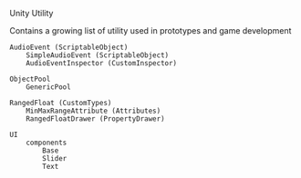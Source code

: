 Unity Utility

Contains a growing list of utility used in prototypes and game development

	AudioEvent (ScriptableObject)
		SimpleAudioEvent (ScriptableObject)
		AudioEventInspector (CustomInspector)
		
	ObjectPool
		GenericPool
		
	RangedFloat (CustomTypes)
		MinMaxRangeAttribute (Attributes)
		RangedFloatDrawer (PropertyDrawer)
		
	UI
		components
			Base
			Slider
			Text